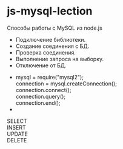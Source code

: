 # js-mysql-lection
 Способы работы с MySQL из node.js

 * Подключение библиотеки.
 * Создание соединения с БД.
 * Проверка соединения.
 * Выполнение запроса на выборку.
 * Отключение от БД.
-
   mysql = require("mysql2");  
   connection = mysql.createConnection();  
   connection.connect();  
   connection.query();  
   connection.end();  
-
SELECT  
INSERT  
UPDATE  
DELETE  
